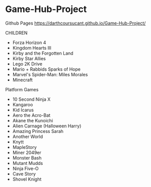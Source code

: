 # Game-Hub-Project

Github Pages
https://darthcoursucant.github.io/Game-Hub-Project/


CHILDREN
- Forza Horizon 4
- Kingdom Hearts III
- Kirby and the Forgotten Land
- Kirby Star Allies
- Lego 2K Drive
- Mario + Rabbids Sparks of Hope
- Marvel's Spider-Man: Miles Morales
- Minecraft


Platform Games
- 10 Second Ninja X
- Kangaroo
- Kid Icarus
- Aero the Acro-Bat
- Akane the Kunoichi
- Alien Carnage (Halloween Harry)
- Amazing Princess Sarah
- Another World
- Knytt
- MapleStory
- Miner 2049er
- Monster Bash
- Mutant Mudds
- Ninja Five-O
- Cave Story
- Shovel Knight